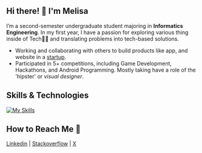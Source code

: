## Hi there! 👋 I'm Melisa

I’m a second-semester undergraduate student majoring in **Informatics Engineering**. In my first year, I have a passion for exploring various thing inside of Tech👩‍💻 and translating problems into tech-based solutions.
- Working and collaborating with others to build products like app, and website in a [startup](https://www.linkedin.com/company/tribez-id/).
- Participated in 5+ competitions, including Game Development, Hackathons, and Android Programming. Mostly taking have a role of the 'hipster' or *visual designer*.

## Skills & Technologies
[![My Skills](https://skillicons.dev/icons?i=html,css,js,php,py,tailwind,svelte,nodejs,laravel,mysql,mongodb,git,github,vscode,figma&theme=dark)](https://skillicons.dev)

## How to Reach Me 👋

[Linkedin](https://www.linkedin.com/in/melisa-olivia-06a6b9301/) | [Stackoverflow](https://stackoverflow.com/users/20562783/melisa-olivia) | [X](https://twitter.com/melimelimeli18)
